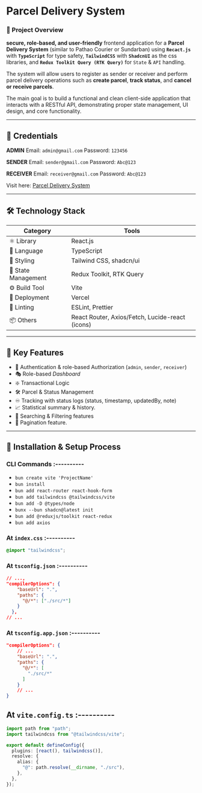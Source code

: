 # Parcel Delivery System

### **🎯 Project Overview**

**secure, role-based, and user-friendly** frontend application for a **Parcel Delivery System** (similar to Pathao Courier or Sundarban) using **`Recact.js`** with **`TypeScript`** for type safety, **`TailwindCSS`** with **`ShadcnUI`** as the css libraries, and **`Redux Toolkit Query (RTK Query)`** for `State` & `API` handling.

The system will allow users to register as sender or receiver and perform parcel delivery operations such as **create parcel**, **track status**, and **cancel or receive parcels**.

The main goal is to build a functional and clean client-side application that interacts with a RESTful API, demonstrating proper state management, UI design, and core functionality.


---


## 🔏 Credentials
**ADMIN**
Email: `admin@gmail.com`
Password: `123456` 

**SENDER**
Email: `sender@gmail.com`
Password: `Abc@123` 

**RECEIVER**
Email: `receiver@gmail.com`
Password: `Abc@123` 


Visit here: [Parcel Delivery System](https://parcel-delivery-system-green.vercel.app/)


---


## 🛠️ Technology Stack  

| Category | Tools |
|---------|-------|
| ⚛️ Library | React.js |
| 🧠 Language | TypeScript |
| 🎨 Styling | Tailwind CSS, shadcn/ui |
| 🔄 State Management | Redux Toolkit, RTK Query |
| ⚙️ Build Tool | Vite |
| 🚀 Deployment | Vercel |
| 🧹 Linting | ESLint, Prettier |
| 📦 Others | React Router, Axios/Fetch, Lucide-react (icons) |


---


## 🔑 Key Features

- 🔐 Authentication & role-based Authorization (`admin`, `sender`, `receiver`)
- 🎭 Role-based *Dashboard*
- ❇️ Transactional Logic
- 🛠️ Parcel & Status Management
- ♾️ Tracking with status logs (status, timestamp, updatedBy, note)
- 📈 Statistical summary & history.
- 🔎 Searching & Filtering features
- 🔁 Pagination feature.


---


## 🧱 Installation & Setup Process

### CLI Commands :----------

- `bun create vite 'ProjectName' `
- `bun install`
- `bun add react-router react-hook-form`
- `bun add tailwindcss @tailwindcss/vite`
- `bun add -D @types/node`
- `bunx --bun shadcn@latest init`
- `bun add @reduxjs/toolkit react-redux`
- `bun add axios`


### At `index.css` :----------
```css
@import "tailwindcss";
```

### At `tsconfig.json` :----------

```json
// ...,
"compilerOptions": {
    "baseUrl": ".",
    "paths": {
      "@/*": ["./src/*"]
    }
  },
// ...
```

### At `tsconfig.app.json` :----------

```json
"compilerOptions": {
    // ...
    "baseUrl": ".",
    "paths": {
      "@/*": [
        "./src/*"
      ]
    }
    // ...
}
```

## At `vite.config.ts` :----------

```ts
import path from "path";
import tailwindcss from "@tailwindcss/vite";

export default defineConfig({
  plugins: [react(), tailwindcss()],
  resolve: {
    alias: {
      "@": path.resolve(__dirname, "./src"),
    },
  },
});
```
